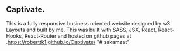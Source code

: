 ## Captivate.

This is a fully responsive business oriented website designed by w3 Layouts and built by me. This was built with SASS, JSX, React, React-Hooks, React-Router and hosted on github pages at .https://roberttk1.github.io/Captivate/
"# sakamzat" 
